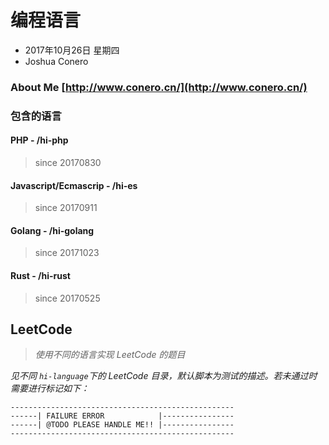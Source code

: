 # 编程语言

- 2017年10月26日 星期四
- Joshua Conero



### About Me [http://www.conero.cn/](http://www.conero.cn/)




### 包含的语言

#### PHP - /hi-php
> since 20170830

#### Javascript/Ecmascrip - /hi-es
> since 20170911

#### Golang - /hi-golang
> since 20171023

#### Rust - /hi-rust
> since 20170525





## LeetCode

> *使用不同的语言实现 LeetCode 的题目*

*见不同 `hi-language`下的 LeetCode 目录，默认脚本为测试的描述。若未通过时需要进行标记如下：*

```
--------------------------------------------------
------| FAILURE ERROR            |----------------
------| @TODO PLEASE HANDLE ME!! |----------------
--------------------------------------------------
```






